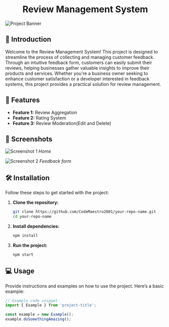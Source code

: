 <h1 align="center">Review Management System</h1>

![Project Banner](https://i.imgur.com/EXffR2k.png)

## 🌟 Introduction

Welcome to the Review Management System! This project is designed to streamline the process of collecting and managing customer feedback. Through an intuitive feedback form, customers can easily submit their reviews, helping businesses gather valuable insights to improve their products and services. Whether you're a business owner seeking to enhance customer satisfaction or a developer interested in feedback systems, this project provides a practical solution for review management.
## 🚀 Features

- **Feature 1:** Review Aggregation
- **Feature 2:** Rating System
- **Feature 3:** Review Moderation(Edit and Delete)

## 📸 Screenshots

![Screenshot 1](https://i.imgur.com/EXffR2k.png)
*Home*

![Screenshot 2](https://i.imgur.com/mf64OjU.png)
*Feedback form*

## 🛠️ Installation

Follow these steps to get started with the project:

1. **Clone the repository:**
    ```bash
    git clone https://github.com/CodeMaestro2001/your-repo-name.git
    cd your-repo-name
    ```

2. **Install dependencies:**
    ```bash
    npm install
    ```

3. **Run the project:**
    ```bash
    npm start
    ```

## 💻 Usage

Provide instructions and examples on how to use the project. Here’s a basic example:

```javascript
// Example code snippet
import { Example } from 'project-title';

const example = new Example();
example.doSomethingAmazing();
